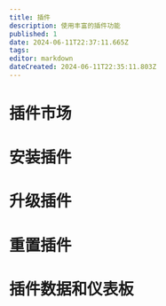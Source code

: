 ```yaml
---
title: 插件
description: 使用丰富的插件功能
published: 1
date: 2024-06-11T22:37:11.665Z
tags: 
editor: markdown
dateCreated: 2024-06-11T22:35:11.803Z
---
```


# 插件市场

# 安装插件

# 升级插件

# 重置插件

# 插件数据和仪表板